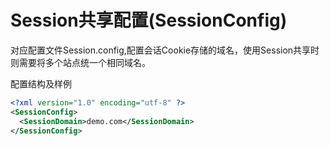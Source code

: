 # Session共享配置(SessionConfig)

对应配置文件Session.config,配置会话Cookie存储的域名，使用Session共享时则需要将多个站点统一个相同域名。

配置结构及样例
```xml
<?xml version="1.0" encoding="utf-8" ?>
<SessionConfig>
  <SessionDomain>demo.com</SessionDomain>
</SessionConfig>
```